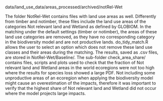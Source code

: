 
data/land_use_data/areas_processed/archived/notRel-Wet

The folder NotRel-Wet contains files with land use areas as well. Differently from timber and notimber, these files
include the land use areas of the categories Not relevant land and Wetland as defined by GLOBIOM. In the matching
under the default settings (timber or notimber), the areas of these land use categories are removed, as they have
no corresponding category in the biodiversity model and are not productive lands.
do_tidy_match.R allows the user to select an option which does not remove these land use classes and their areas
during the matching. The results, saved as .csv files, are stored in NotRel-Wet/Baseline/. The sub-folder check_area_share/
contains files, scripts and plots used to check that the fraction of Not relevant land and Wetland areas in the world
ecoregions were not too high where the results for species loss showed a large PDF. Not including some unproductive
areas of an ecoregion when applying the biodiversity model might cause an overestimation of the impacts, therefore
it was important to verify that the highest share of Not relevant land and Wetland did not occur where the model
projects large impacts. 